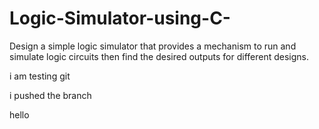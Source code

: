 # Logic-Simulator-using-C-
Design a simple logic simulator that provides a mechanism to run and simulate logic circuits then find the desired outputs for different designs.

i am testing git

i pushed the branch

hello
